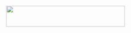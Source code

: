<p align="left"><a href="https://heroku.com/deploy?template=https://github.com/DYLER5/musi"> <img src="https://img.shields.io/badge/Deploy%20To%20Heroku-purple?style=for-the-badge&logo=heroku" width="320" height="58.45"/></a></p>
